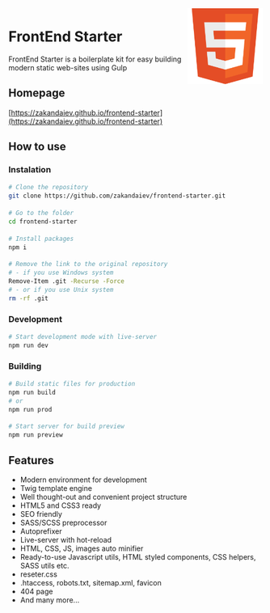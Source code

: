 <img width=150 align="right" src="https://raw.githubusercontent.com/zakandaiev/frontend-starter/main/src/public/favicon.svg" alt="HTML5 Logo">

# FrontEnd Starter

FrontEnd Starter is a boilerplate kit for easy building modern static web-sites using Gulp

## Homepage
[https://zakandaiev.github.io/frontend-starter](https://zakandaiev.github.io/frontend-starter)

## How to use

### Instalation

``` bash
# Clone the repository
git clone https://github.com/zakandaiev/frontend-starter.git

# Go to the folder
cd frontend-starter

# Install packages
npm i

# Remove the link to the original repository
# - if you use Windows system
Remove-Item .git -Recurse -Force
# - or if you use Unix system
rm -rf .git
```

### Development

``` bash
# Start development mode with live-server
npm run dev
```

### Building

``` bash
# Build static files for production
npm run build
# or
npm run prod

# Start server for build preview
npm run preview
```

## Features
* Modern environment for development
* Twig template engine
* Well thought-out and convenient project structure
* HTML5 and CSS3 ready
* SEO friendly
* SASS/SCSS preprocessor
* Autoprefixer
* Live-server with hot-reload
* HTML, CSS, JS, images auto minifier
* Ready-to-use Javascript utils, HTML styled components, CSS helpers, SASS utils etc.
* reseter.css
* .htaccess, robots.txt, sitemap.xml, favicon
* 404 page
* And many more...
